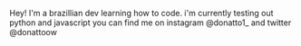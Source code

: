 Hey! I'm a brazillian dev learning how to code.
i'm currently testing out python and javascript
you can find me on instagram @donatto1_ and twitter @donattoow
